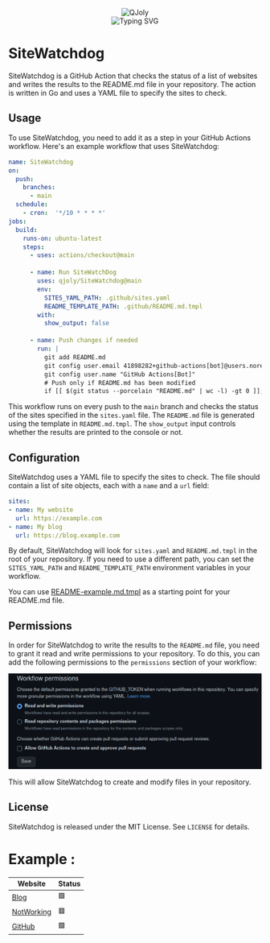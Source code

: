 <p align="center">
    <img src="https://avatars.githubusercontent.com/u/82603435?v=4" width="140px" alt="QJoly"/>
    <br>
    <img src="https://readme-typing-svg.herokuapp.com?font=Fira+Code&pause=1000&center=true&vCenter=true&width=435&lines=SiteWatchDog;Monitor+websites+on+Github;Github+Action+Module" alt="Typing SVG" />
</p>

# SiteWatchdog

SiteWatchdog is a GitHub Action that checks the status of a list of websites and writes the results to the README.md file in your repository. The action is written in Go and uses a YAML file to specify the sites to check.

## Usage

To use SiteWatchdog, you need to add it as a step in your GitHub Actions workflow. Here's an example workflow that uses SiteWatchdog:

```yaml
name: SiteWatchdog
on: 
  push:
    branches:
      - main
  schedule:
    - cron:  '*/10 * * * *'
jobs:
  build:
    runs-on: ubuntu-latest
    steps:
      - uses: actions/checkout@main

      - name: Run SiteWatchDog
        uses: qjoly/SiteWatchdog@main
        env:
          SITES_YAML_PATH: .github/sites.yaml
          README_TEMPLATE_PATH: .github/README.md.tmpl
        with:
          show_output: false

      - name: Push changes if needed
        run: |
          git add README.md
          git config user.email 41898282+github-actions[bot]@users.noreply.github.com
          git config user.name "GitHub Actions[Bot]"
          # Push only if README.md has been modified
          if [[ $(git status --porcelain "README.md" | wc -l) -gt 0 ]]; then git commit -m "[BOT] Update README.md"; git push; fi

```

This workflow runs on every push to the `main` branch and checks the status of the sites specified in the `sites.yaml` file. The `README.md` file is generated using the template in `README.md.tmpl`. The `show_output` input controls whether the results are printed to the console or not.

## Configuration

SiteWatchdog uses a YAML file to specify the sites to check. The file should contain a list of site objects, each with a `name` and a `url` field:

```yaml
sites:
- name: My website
  url: https://example.com
- name: My blog
  url: https://blog.example.com
```

By default, SiteWatchdog will look for `sites.yaml` and `README.md.tmpl` in the root of your repository. If you need to use a different path, you can set the `SITES_YAML_PATH` and `README_TEMPLATE_PATH` environment variables in your workflow.

You can use [README-example.md.tmpl](https://github.com/QJoly/SiteWatchdog/blob/main/README-example.md.tmpl) as a starting point for your README.md file.

## Permissions

In order for SiteWatchdog to write the results to the `README.md` file, you need to grant it read and write permissions to your repository. To do this, you can add the following permissions to the `permissions` section of your workflow:

![Permissions](https://github.com/QJoly/SiteWatchdog/blob/main/.github/readwriteperm.png?raw=true)

This will allow SiteWatchdog to create and modify files in your repository.

## License

SiteWatchdog is released under the MIT License. See `LICENSE` for details.

# Example : 

| Website                 | Status                |
| ----------------------- | --------------------- |
| [Blog](https://thebidouilleur.xyz) | :green_square: |
| [NotWorking](https://NotWorking) | :red_square: |
| [GitHub](https://www.github.com) | :green_square: |